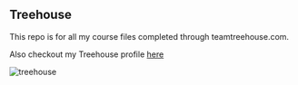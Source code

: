 ## Treehouse

This repo is for all my course files completed through teamtreehouse.com.

Also checkout my Treehouse profile [here](https://teamtreehouse.com/renelletigue)

![treehouse](https://cloud.githubusercontent.com/assets/20739269/18786522/e19bcb90-81d0-11e6-8e42-adfe0ba97bb8.jpg)
